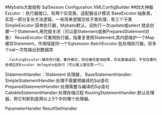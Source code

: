 #Mybatis大致结构
 SqlSession 
 Configuration
 XMLConfigBuilder
##四大神器
 Excutor ：执行器接口，有两个实现类，适配器设计模式
          BaseExcutor:抽象类，实现一部分复杂方法逻辑，一些简单逻辑交给子类处理，有三个子类
	             SimpleExcutor:简单执行器，Mybatis默认，没执行一次update或select 就会创建一个Statement,用完就关闭（可以是Statement或者PreparedStatement对象）
		     ReuseExcutor:可重用执行器，指重复使用Statement,其内部维护一个Map缓存Statement，作用域是同一个Sqlsession
		     BatchExcutor:批处理执行器，将多个sql一次性输出到数据库
	              
	              
	  CachingExcutor:缓存执行器，委托模式，现在缓存查询结果，存在直接返回，不存在委托给相应的Excutor delegate去执行（可以是上面任意一个）。
         
          
 StatementHandler：Statement 处理器，
                 BaseStatementHandler:
		                     SimpleStatementHandler:处理不需要预编译的Sql语句
				     PreparedStatementHandler:处理需要与编译的Sql语句
				     CallableStatementHandler:处理存储过程
		 RoutingStatementHandler:默认处理器，用它判断到底用以上3个中的哪个处理器。

 ParameterHandler
 ResultSetHandler



 

